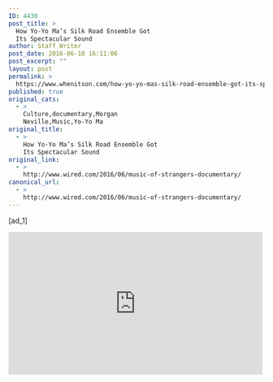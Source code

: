 ```yaml
---
ID: 4430
post_title: >
  How Yo-Yo Ma’s Silk Road Ensemble Got
  Its Spectacular Sound
author: Staff Writer
post_date: 2016-06-10 16:11:06
post_excerpt: ""
layout: post
permalink: >
  https://www.whenitson.com/how-yo-yo-mas-silk-road-ensemble-got-its-spectacular-sound/
published: true
original_cats:
  - >
    Culture,documentary,Morgan
    Neville,Music,Yo-Yo Ma
original_title:
  - >
    How Yo-Yo Ma’s Silk Road Ensemble Got
    Its Spectacular Sound
original_link:
  - >
    http://www.wired.com/2016/06/music-of-strangers-documentary/
canonical_url:
  - >
    http://www.wired.com/2016/06/music-of-strangers-documentary/
---
```

 [ad_1]
<br><div id=""><p><iframe width="500" height="281" src="https://www.youtube.com/embed/Pim7mvgXerg?feature=oembed" frameborder="0" allowfullscreen=""/></p>
<p>When violence forced him to leave Syria in 2001, clarinetist Kinan Azmeh experienced a crisis of faith. Growing up in Damascus, music was a thread connecting disparate cultures: the artists of his homeland, and the Bach and Beethoven he first learned to play. But when music couldn’t prevent the chaos roiling the country, he questioned its role in life. After immigrating to New York, Azmeh found renewed purpose playing with like-minded musicians under the tutelage of virtuoso cellist Yo-Yo Ma, who urged them to create a global sound “like a giant horse fart.”</p>
<p>Of course, the Silk Road Ensemble’s six albums sound nothing like a gassy thoroughbred. But the combination of unusual instruments like the Galician gaita and Iranian kamanche is unexpected, as is the rich diversity of the group, which hails from nations along the 4,400-mile Silk Road and beyond. In <em>The Music of Strangers,</em> a documentary premiering today in New York and Los Angeles, director Morgan Neville provides the first detailed look at Ma’s orchestra.</p>
<h3>The Silk Road Ensemble</h3>
<p>The film, five years in the making, offers intimate glimpses into the lives of several musicians, many of whom escaped repressive regimes. Wu Man visits the conservatory where she practiced the pipa, a Chinese lute, to escape the Cultural Revolution. Kayhan Kalhor teaches a child Persian music on the kamanche, a bowed string instrument, before his exile from Iran. Azmeh shares his clarinet with youngsters in a Syrian refugee camp. Cristina Pato plays her gaita, a kind of bagpipe, at a traditional Galician dinner. These scenes highlight each musicians’ conviction in the empathetic power of music.</p>
<p>The musicians consider the Silk Road a place to experiment and bring an open-minded energy embodied in the affable, earnest Ma. In particularly telling scenes, the cellist says he started the ensemble, described as the “Manhattan Project of music,” largely out of self-interest. Ma, who launched his career at age 5, hoped to justify his life’s work by seeing what music could accomplish. As his friend John Williams says, growing up as a wunderkind, Ma never got to make an active choice. He founded the orchestra in 2000 to learn how music brings people together around the world; the 9/11 terror attacks reinforced the importance of that mission.</p>
<figure attachment_2041479="" class="wp-caption landscape alignnone fader relative" data-js="fader"><a href="https://www.wired.com/wp-content/uploads/2016/06/Yo-Yo-Ma-famed-Cellist-and-founder-of-the-Silk-Road-Ensemble-in-the-Untitled-YO-YO-MA-Project.jpg"><img class="size-default-top-art wp-image-2041479" src="http://www.whenitson.com/wp-content/uploads/2016/06/How-Yo-Yo-Mas-Silk-Road-Ensemble-Got-Its-Spectacular-Sound.jpg" alt="Yo-Yo Ma." width="582" height="299"/></a><figcaption class="wp-caption-text link-underline">Yo-Yo Ma.<span class="credit link-underline-sm"><span aria-hidden="true" class="ui ui ui-photo inline-block ui-credit relative opacity-6 marg-r-sm marg-l-sm"/>Participant Media</span></figcaption></figure><p>In <em>The Music of Strangers</em>, Ma is engaged and philosophical, but also silly. “He sets a model for the curious mind,” says Azmeh. Ma, who became a household name as a child prodigy and remained one by collaborating across genres from reggae with Bobby McFerrin to Argentinian tangos with Ástor Piazzolla, could rest on his laurels. Instead, he has brought musicians from across the world together to explore what the form can accomplish. “He’s fearless about trying new things,” says Azmeh. “Silk Road is a lab for people to play what they like, to learn to play in a different musical vocabulary.”</p>
<p>That vocabulary differs with each person. Some members are classically trained and only now learning improvisation. Others come from an oral tradition and cannot read music. But while Azmeh concedes that there are practical challenges to recording cross-cultural compositions, the artists share a firm belief in the importance of collaboration. “The conversation is richer than one person’s ideas alone,” he says.</p>
<p>Such a philosophy may seem counterintuitive to preserving cultural identity in an increasingly homogeneous world. But as Azmeh sees it, a culture’s sound has always been influenced by those around it. “The music of Syria hasn’t been on its own for all these years,” he says, “it’s at a crossroads of civilizations.” This cross-pollination encourages growth; isolation fosters stagnation. But even then, nothing happens in a vacuum. “People who come from a more isolated tradition are still affected by other things,” Azmeh says. “No tradition is a pure one.”</p>
<p>This spirit of enrichment through collaboration guides the orchestra, and Neville hopes it shapes viewers, too. “There’s a fallacy of purity, of traditionalist guardians of culture,” says the director, who’s work includes the documentaries <em>Twenty Feet from Stardom</em> and <em>Best of Enemies</em>. “Tradition needs to grow to be successful.” Several artists in the film devote themselves to preserving their musical culture—Pato, for example, founded the Galician Connection festival, and Wu records Chinese musicians in rural provinces—but also revel in creating a hybrid, universal sound.</p>
<p>Neville shares Ma’s goal of building empathy through shared cultural forms. “A place like Syria may seem very foreign and foreboding, but once you hear musicians from there, you start to hear your own traditions in their music,” he says. “Whenever we can put a human face on an Iranian or a Syrian or a refugee, we see that these people are not the other—they’re part of us.” The musicians in his documentary have wildly different backgrounds, but their music is universal.</p>

			<a class="visually-hidden skip-to-text-link focusable bg-white" href="#start-of-content">Go Back to Top. Skip To: Start of Article.</a>

			
</div>
<br>[ad_2]
<br><a href="http://www.wired.com/2016/06/music-of-strangers-documentary/">Source </a>